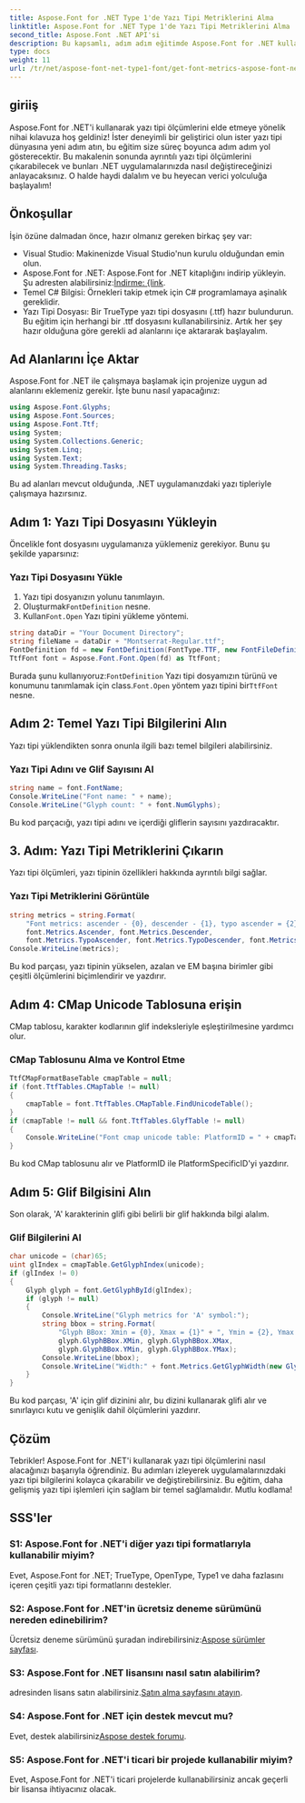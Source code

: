 ```yaml
---
title: Aspose.Font for .NET Type 1'de Yazı Tipi Metriklerini Alma
linktitle: Aspose.Font for .NET Type 1'de Yazı Tipi Metriklerini Alma
second_title: Aspose.Font .NET API'si
description: Bu kapsamlı, adım adım eğitimde Aspose.Font for .NET kullanarak yazı tipi ölçümlerini nasıl alacağınızı öğrenin. Her seviyedeki geliştiriciler için mükemmel!
type: docs
weight: 11
url: /tr/net/aspose-font-net-type1-font/get-font-metrics-aspose-font-net-type1/
---
```

## giriiş
Aspose.Font for .NET'i kullanarak yazı tipi ölçümlerini elde etmeye yönelik nihai kılavuza hoş geldiniz! İster deneyimli bir geliştirici olun ister yazı tipi dünyasına yeni adım atın, bu eğitim size süreç boyunca adım adım yol gösterecektir. Bu makalenin sonunda ayrıntılı yazı tipi ölçümlerini çıkarabilecek ve bunları .NET uygulamalarınızda nasıl değiştireceğinizi anlayacaksınız. O halde haydi dalalım ve bu heyecan verici yolculuğa başlayalım!
## Önkoşullar
İşin özüne dalmadan önce, hazır olmanız gereken birkaç şey var:
- Visual Studio: Makinenizde Visual Studio'nun kurulu olduğundan emin olun.
-  Aspose.Font for .NET: Aspose.Font for .NET kitaplığını indirip yükleyin. Şu adresten alabilirsiniz:[İndirme: {link](https://releases.aspose.com/font/net/).
- Temel C# Bilgisi: Örnekleri takip etmek için C# programlamaya aşinalık gereklidir.
- Yazı Tipi Dosyası: Bir TrueType yazı tipi dosyasını (.ttf) hazır bulundurun. Bu eğitim için herhangi bir .ttf dosyasını kullanabilirsiniz.
Artık her şey hazır olduğuna göre gerekli ad alanlarını içe aktararak başlayalım.
## Ad Alanlarını İçe Aktar
Aspose.Font for .NET ile çalışmaya başlamak için projenize uygun ad alanlarını eklemeniz gerekir. İşte bunu nasıl yapacağınız:
```csharp
using Aspose.Font.Glyphs;
using Aspose.Font.Sources;
using Aspose.Font.Ttf;
using System;
using System.Collections.Generic;
using System.Linq;
using System.Text;
using System.Threading.Tasks;
```
Bu ad alanları mevcut olduğunda, .NET uygulamanızdaki yazı tipleriyle çalışmaya hazırsınız.
## Adım 1: Yazı Tipi Dosyasını Yükleyin
Öncelikle font dosyasını uygulamanıza yüklemeniz gerekiyor. Bunu şu şekilde yaparsınız:
### Yazı Tipi Dosyasını Yükle
1. Yazı tipi dosyanızın yolunu tanımlayın. 
2.  Oluşturmak`FontDefinition` nesne.
3.  Kullan`Font.Open` Yazı tipini yükleme yöntemi.
```csharp
string dataDir = "Your Document Directory";
string fileName = dataDir + "Montserrat-Regular.ttf";
FontDefinition fd = new FontDefinition(FontType.TTF, new FontFileDefinition("ttf", new FileSystemStreamSource(fileName)));
TtfFont font = Aspose.Font.Font.Open(fd) as TtfFont;
```
 Burada şunu kullanıyoruz:`FontDefinition` Yazı tipi dosyamızın türünü ve konumunu tanımlamak için class.`Font.Open` yöntem yazı tipini bir`TtfFont` nesne.
## Adım 2: Temel Yazı Tipi Bilgilerini Alın
Yazı tipi yüklendikten sonra onunla ilgili bazı temel bilgileri alabilirsiniz.
### Yazı Tipi Adını ve Glif Sayısını Al
```csharp
string name = font.FontName;
Console.WriteLine("Font name: " + name);
Console.WriteLine("Glyph count: " + font.NumGlyphs);
```
Bu kod parçacığı, yazı tipi adını ve içerdiği gliflerin sayısını yazdıracaktır.
## 3. Adım: Yazı Tipi Metriklerini Çıkarın
Yazı tipi ölçümleri, yazı tipinin özellikleri hakkında ayrıntılı bilgi sağlar.
### Yazı Tipi Metriklerini Görüntüle
```csharp
string metrics = string.Format(
    "Font metrics: ascender - {0}, descender - {1}, typo ascender = {2}, typo descender = {3}, UnitsPerEm = {4}",
    font.Metrics.Ascender, font.Metrics.Descender,
    font.Metrics.TypoAscender, font.Metrics.TypoDescender, font.Metrics.UnitsPerEM);
Console.WriteLine(metrics);
```
Bu kod parçası, yazı tipinin yükselen, azalan ve EM başına birimler gibi çeşitli ölçümlerini biçimlendirir ve yazdırır.
## Adım 4: CMap Unicode Tablosuna erişin
CMap tablosu, karakter kodlarının glif indeksleriyle eşleştirilmesine yardımcı olur.
### CMap Tablosunu Alma ve Kontrol Etme
```csharp
TtfCMapFormatBaseTable cmapTable = null;
if (font.TtfTables.CMapTable != null)
{
    cmapTable = font.TtfTables.CMapTable.FindUnicodeTable();
}
if (cmapTable != null && font.TtfTables.GlyfTable != null)
{
    Console.WriteLine("Font cmap unicode table: PlatformID = " + cmapTable.PlatformId + ", PlatformSpecificID = " + cmapTable.PlatformSpecificId);
}
```
Bu kod CMap tablosunu alır ve PlatformID ile PlatformSpecificID'yi yazdırır.
## Adım 5: Glif Bilgisini Alın
Son olarak, 'A' karakterinin glifi gibi belirli bir glif hakkında bilgi alalım.
### Glif Bilgilerini Al
```csharp
char unicode = (char)65;
uint glIndex = cmapTable.GetGlyphIndex(unicode);
if (glIndex != 0)
{
    Glyph glyph = font.GetGlyphById(glIndex);
    if (glyph != null)
    {
        Console.WriteLine("Glyph metrics for 'A' symbol:");
        string bbox = string.Format(
            "Glyph BBox: Xmin = {0}, Xmax = {1}" + ", Ymin = {2}, Ymax = {3}",
            glyph.GlyphBBox.XMin, glyph.GlyphBBox.XMax,
            glyph.GlyphBBox.YMin, glyph.GlyphBBox.YMax);
        Console.WriteLine(bbox);
        Console.WriteLine("Width:" + font.Metrics.GetGlyphWidth(new GlyphUInt32Id(glIndex)));
    }
}
```
Bu kod parçası, 'A' için glif dizinini alır, bu dizini kullanarak glifi alır ve sınırlayıcı kutu ve genişlik dahil ölçümlerini yazdırır.
## Çözüm
Tebrikler! Aspose.Font for .NET'i kullanarak yazı tipi ölçümlerini nasıl alacağınızı başarıyla öğrendiniz. Bu adımları izleyerek uygulamalarınızdaki yazı tipi bilgilerini kolayca çıkarabilir ve değiştirebilirsiniz. Bu eğitim, daha gelişmiş yazı tipi işlemleri için sağlam bir temel sağlamalıdır. Mutlu kodlama!
## SSS'ler
### S1: Aspose.Font for .NET'i diğer yazı tipi formatlarıyla kullanabilir miyim?
Evet, Aspose.Font for .NET; TrueType, OpenType, Type1 ve daha fazlasını içeren çeşitli yazı tipi formatlarını destekler.
### S2: Aspose.Font for .NET'in ücretsiz deneme sürümünü nereden edinebilirim?
 Ücretsiz deneme sürümünü şuradan indirebilirsiniz:[Aspose sürümler sayfası](https://releases.aspose.com/).
### S3: Aspose.Font for .NET lisansını nasıl satın alabilirim?
 adresinden lisans satın alabilirsiniz.[Satın alma sayfasını atayın](https://purchase.aspose.com/buy).
### S4: Aspose.Font for .NET için destek mevcut mu?
 Evet, destek alabilirsiniz[Aspose destek forumu](https://forum.aspose.com/c/font/41).
### S5: Aspose.Font for .NET'i ticari bir projede kullanabilir miyim?
Evet, Aspose.Font for .NET'i ticari projelerde kullanabilirsiniz ancak geçerli bir lisansa ihtiyacınız olacak.